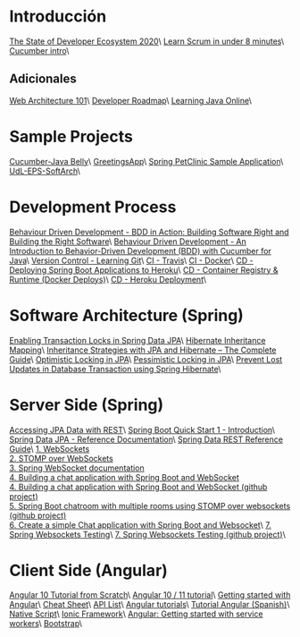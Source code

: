 # Introducción
[The State of Developer Ecosystem 2020](https://www.jetbrains.com/lp/devecosystem-2020/)\\
[Learn Scrum in under 8 minutes](https://www.youtube.com/watch?v=_QfFu-YQfK4)\\
[Cucumber intro](https://fast.wistia.net/embed/iframe/28wgwhs36p)\\

## Adicionales
[Web Architecture 101](https://medium.com/storyblocks-engineering/web-architecture-101-a3224e126947)\\
[Developer Roadmap](https://github.com/kamranahmedse/developer-roadmap)\\
[Learning Java Online](https://www.learnjavaonline.org/)\\

# Sample Projects
[Cucumber-Java Belly](https://github.com/rogargon/cucumber-java-belly)\\
[GreetingsApp](https://github.com/rogargon/greetingsApp)\\
[Spring PetClinic Sample Application](https://github.com/spring-projects/spring-petclinic)\\
[UdL-EPS-SoftArch](https://github.com/UdL-EPS-SoftArch)\\

# Development Process
[Behaviour Driven Development - BDD in Action: Building Software Right and Building the Right Software](https://www.youtube.com/watch?v=igk3H2DWz7k)\\
[Behaviour Driven Development - An Introduction to Behavior-Driven Development (BDD) with Cucumber for Java](https://www.youtube.com/watch?v=MCaXumfckmQ)\\
[Version Control - Learning Git](https://learngitbranching.js.org/?locale=es_ES)\\
[CI - Travis](https://docs.travis-ci.com/user/tutorial/)\\
[CI - Docker](https://docs.travis-ci.com/user/docker/)\\
[CD - Deploying Spring Boot Applications to Heroku](https://devcenter.heroku.com/articles/deploying-spring-boot-apps-to-heroku)\\
[CD - Container Registry & Runtime (Docker Deploys)](https://devcenter.heroku.com/articles/container-registry-and-runtime)\\
[CD - Heroku Deployment](https://docs.travis-ci.com/user/deployment/heroku/)\\

# Software Architecture (Spring)
[Enabling Transaction Locks in Spring Data JPA](https://www.baeldung.com/java-jpa-transaction-locks)\\
[Hibernate Inheritance Mapping](https://www.baeldung.com/hibernate-inheritance)\\
[Inheritance Strategies with JPA and Hibernate – The Complete Guide](https://thorben-janssen.com/complete-guide-inheritance-strategies-jpa-hibernate/)\\
[Optimistic Locking in JPA](https://www.baeldung.com/jpa-optimistic-locking)\\
[Pessimistic Locking in JPA](https://www.baeldung.com/jpa-pessimistic-locking)\\
[Prevent Lost Updates in Database Transaction using Spring Hibernate](https://www.javacodemonk.com/prevent-lost-updates-in-database-transaction-using-spring-hibernate-f16d36d5)\\

# Server Side (Spring)
[Accessing JPA Data with REST](https://spring.io/guides/gs/accessing-data-rest/)\\
[Spring Boot Quick Start 1 - Introduction](https://www.youtube.com/watch?v=msXL2oDexqw&list=PLqq-6Pq4lTTbx8p2oCgcAQGQyqN8XeA1x)\\
[Spring Data JPA - Reference Documentation](https://docs.spring.io/spring-data/jpa/docs/current/reference/html/)\\
[Spring Data REST Reference Guide](https://docs.spring.io/spring-data/rest/docs/current/reference/html/)\\
[1. WebSockets](https://en.wikipedia.org/wiki/WebSocket)\
[2. STOMP over WebSockets](http://jmesnil.net/stomp-websocket/doc/)\
[3. Spring WebSocket documentation](https://spring.io/guides/gs/messaging-stomp-websocket/)\
[4. Building a chat application with Spring Boot and WebSocket](https://www.callicoder.com/spring-boot-websocket-chat-example/)\
[4. Building a chat application with Spring Boot and WebSocket (github project)](https://github.com/callicoder/spring-boot-websocket-chat-demo)\
[5. Spring Boot chatroom with multiple rooms using STOMP over websockets (github project)](https://github.com/ddycai/spring-boot-chatrooms)\
[6. Create a simple Chat application with Spring Boot and Websocket](https://o7planning.org/10719/create-a-simple-chat-application-with-spring-boot-and-websocket)\\
[7. Spring Websockets Testing](https://medium.com/@MelvinBlokhuijzen/spring-websocket-endpoints-integration-testing-180357b4f24c)\\
[7. Spring Websockets Testing (github project)](https://github.com/MBlokhuijzen/Spring-Websockets-IntegrationTest)\\

# Client Side (Angular)
[Angular 10 Tutorial from Scratch](https://www.youtube.com/watch?v=j8OGOfKatBw)\\
[Angular 10 / 11 tutorial](https://www.youtube.com/playlist?list=PL8p2I9GklV45JZerGMvw5JVxPSxCg8VPv)\\
[Getting started with Angular](https://angular.io/start)\\
[Cheat Sheet](https://angular.io/guide/cheatsheet)\\
[API List](https://angular.io/api)\\
[Angular tutorials](https://angular.io/tutorial)\\
[Tutorial Angular (Spanish)](https://academia-binaria.com/categories/Tutorial/Angular/)\\
[Native Script](https://nativescript.org/)\\
[Ionic Framework](https://ionic.io/framework)\\
[Angular: Getting started with service workers](https://angular.io/guide/service-worker-getting-started)\\
[Bootstrap](https://scrimba.com/learn/bootstrap4)\\